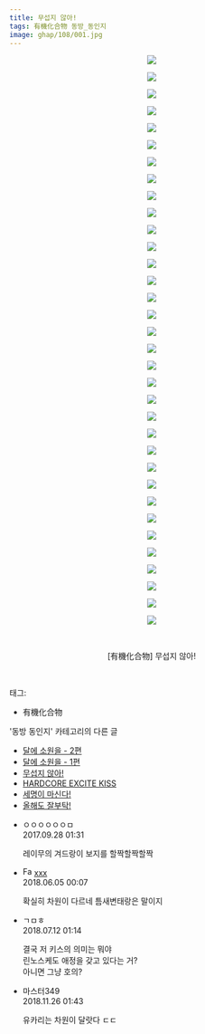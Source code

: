 ```yaml
---
title: 무섭지 않아!
tags: 有機化合物 동방_동인지
image: ghap/108/001.jpg
---
```

<div class="article">
<p style="text-align: center; clear: none; float: none;"><img src="{{ site.nasurl }}/ghap/108/001.jpg"/></p>
<p style="text-align: center; clear: none; float: none;"><img src="{{ site.nasurl }}/ghap/108/002.jpg"/></p>
<p style="text-align: center; clear: none; float: none;"><img src="{{ site.nasurl }}/ghap/108/003.jpg"/></p>
<p style="text-align: center; clear: none; float: none;"><img src="{{ site.nasurl }}/ghap/108/004.jpg"/></p>
<p style="text-align: center; clear: none; float: none;"><img src="{{ site.nasurl }}/ghap/108/005.jpg"/></p>
<p style="text-align: center; clear: none; float: none;"><img src="{{ site.nasurl }}/ghap/108/006.jpg"/></p>
<p style="text-align: center; clear: none; float: none;"><img src="{{ site.nasurl }}/ghap/108/007.jpg"/></p>
<p style="text-align: center; clear: none; float: none;"><img src="{{ site.nasurl }}/ghap/108/008.jpg"/></p>
<p style="text-align: center; clear: none; float: none;"><img src="{{ site.nasurl }}/ghap/108/009.jpg"/></p>
<p style="text-align: center; clear: none; float: none;"><img src="{{ site.nasurl }}/ghap/108/010.jpg"/></p>
<p style="text-align: center; clear: none; float: none;"><img src="{{ site.nasurl }}/ghap/108/011.jpg"/></p>
<p style="text-align: center; clear: none; float: none;"><img src="{{ site.nasurl }}/ghap/108/012.jpg"/></p>
<p style="text-align: center; clear: none; float: none;"><img src="{{ site.nasurl }}/ghap/108/013.jpg"/></p>
<p style="text-align: center; clear: none; float: none;"><img src="{{ site.nasurl }}/ghap/108/014.jpg"/></p>
<p style="text-align: center; clear: none; float: none;"><img src="{{ site.nasurl }}/ghap/108/015.jpg"/></p>
<p style="text-align: center; clear: none; float: none;"><img src="{{ site.nasurl }}/ghap/108/016.jpg"/></p>
<p style="text-align: center; clear: none; float: none;"><img src="{{ site.nasurl }}/ghap/108/017.jpg"/></p>
<p style="text-align: center; clear: none; float: none;"><img src="{{ site.nasurl }}/ghap/108/018.jpg"/></p>
<p style="text-align: center; clear: none; float: none;"><img src="{{ site.nasurl }}/ghap/108/019.jpg"/></p>
<p style="text-align: center; clear: none; float: none;"><img src="{{ site.nasurl }}/ghap/108/020.jpg"/></p>
<p style="text-align: center; clear: none; float: none;"><img src="{{ site.nasurl }}/ghap/108/021.jpg"/></p>
<p style="text-align: center; clear: none; float: none;"><img src="{{ site.nasurl }}/ghap/108/022.jpg"/></p>
<p style="text-align: center; clear: none; float: none;"><img src="{{ site.nasurl }}/ghap/108/023.jpg"/></p>
<p style="text-align: center; clear: none; float: none;"><img src="{{ site.nasurl }}/ghap/108/024.jpg"/></p>
<p style="text-align: center; clear: none; float: none;"><img src="{{ site.nasurl }}/ghap/108/025.jpg"/></p>
<p style="text-align: center; clear: none; float: none;"><img src="{{ site.nasurl }}/ghap/108/026.jpg"/></p>
<p style="text-align: center; clear: none; float: none;"><img src="{{ site.nasurl }}/ghap/108/027.jpg"/></p>
<p style="text-align: center; clear: none; float: none;"><img src="{{ site.nasurl }}/ghap/108/028.jpg"/></p>
<p style="text-align: center; clear: none; float: none;"><img src="{{ site.nasurl }}/ghap/108/029.jpg"/></p>
<p style="text-align: center; clear: none; float: none;"><img src="{{ site.nasurl }}/ghap/108/030.jpg"/></p>
<p style="text-align: center; clear: none; float: none;"><img src="{{ site.nasurl }}/ghap/108/031.jpg"/></p>
<p style="text-align: center; clear: none; float: none;"><img src="{{ site.nasurl }}/ghap/108/032.jpg"/></p>
<p style="text-align: center; clear: none; float: none;"><img src="{{ site.nasurl }}/ghap/108/033.jpg"/></p>
<p style="text-align: center; clear: none; float: none;"><img src="{{ site.nasurl }}/ghap/108/034.jpg"/></p>
<p style="text-align: center; clear: none; float: none;"><br/></p>
<p style="text-align: center; clear: none; float: none;">[有機化合物] 무섭지 않아!</p>
<p><br/></p>
</div><div class="tagTrail">
<p>태그: </p>
<ul>
<li>有機化合物</li>
</ul>
</div><div class="another">
<p>'동방 동인지' 카테고리의 다른 글</p>
<ul>
<li><a href="/2016-06-18-ghap_110">달에 소원을 - 2편</a></li>
<li><a href="/2016-06-18-ghap_109">달에 소원을 - 1편</a></li>
<li><a href="/2016-06-18-ghap_108">무섭지 않아!</a></li>
<li><a href="/2016-06-18-ghap_107">HARDCORE EXCITE KISS</a></li>
<li><a href="/2016-06-18-ghap_106">세명이 마신다!</a></li>
<li><a href="/2016-06-18-ghap_105">올해도 잘부탁!</a></li>
</ul>
</div><div class="cb_module cb_fluid">
<div class="cb_wrt cb_profile">
<div class="comment">
<ul>
<li class="cb_thumb_off" id="comment15092099">
<div class="cb_comment_area">
<div class="cb_info_area">
<div class="cb_section">
<span class="cb_nick_name">ㅇㅇㅇㅇㅇㅇㅁ</span>
</div>
<div class="cb_section">
<span class="cb_date">2017.09.28 01:31 </span>
</div>
</div>
<div class="cb_dsc_comment">
<p class="cb_dsc">
											레이무의 겨드랑이 보지를 할짝할짝할짝
										</p>
</div>
</div></li>
<li class="cb_thumb_off" id="comment15266443">
<div class="cb_comment_area">
<div class="cb_info_area">
<div class="cb_section">
<span class="cb_nick_name"><img alt="Favicon of http://qksxodid12@naver.com" height="16" onerror="this.onerror=null;this.parentNode.removeChild(this)" src="http://naver.com/favicon.ico" width="16"/> <a href="http://qksxodid12@naver.com" onclick="return openLinkInNewWindow(this)">xxx</a></span>
</div>
<div class="cb_section">
<span class="cb_date">2018.06.05 00:07 </span>
</div>
</div>
<div class="cb_dsc_comment">
<p class="cb_dsc">
											확실히 차원이 다르네 틈새변태랑은 말이지
										</p>
</div>
</div></li>
<li class="cb_thumb_off" id="comment15284438">
<div class="cb_comment_area">
<div class="cb_info_area">
<div class="cb_section">
<span class="cb_nick_name">ㄱㅁㅎ</span>
</div>
<div class="cb_section">
<span class="cb_date">2018.07.12 01:14 </span>
</div>
</div>
<div class="cb_dsc_comment">
<p class="cb_dsc">
											결국 저 키스의 의미는 뭐야<br/>
린노스케도 애정을 갖고 있다는 거?<br/>
아니면 그냥 호의?
										</p>
</div>
</div></li>
<li class="cb_thumb_off" id="comment15378514">
<div class="cb_comment_area">
<div class="cb_info_area">
<div class="cb_section">
<span class="cb_nick_name">마스터349</span>
</div>
<div class="cb_section">
<span class="cb_date">2018.11.26 01:43 </span>
</div>
</div>
<div class="cb_dsc_comment">
<p class="cb_dsc">
											유카리는 차원이 달랏다 ㄷㄷ
										</p>
</div>
</div></li>
</ul>
</div>
</div><!-- commentList close -->
</div>